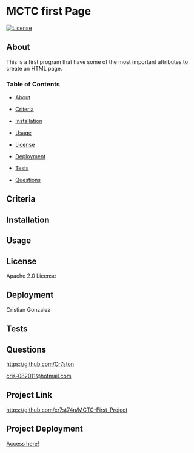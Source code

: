 
# MCTC first Page

[![License](https://img.shields.io/badge/License-Apache_2.0-yellowgreen.svg)](https://opensource.org/licenses/Apache-2.0)  

## About
This is a first program that have some of the most important attributes to create an HTML page.

### Table of Contents
 * [About](#About)

 * [Criteria](#Criteria)

 * [Installation](#Installation)

 * [Usage](#Usage)

 * [License](#License)

 * [Deployment](#Deployment)

 * [Tests](#Tests)

 * [Questions](#Questions)



## Criteria


## Installation


## Usage


## License
Apache 2.0 License

## Deployment
Cristian Gonzalez

## Tests


## Questions
 

https://github.com/Cr7ston

cris-082011@hotmail.com

## Project Link
https://github.com/cr7st74n/MCTC-First_Project

## Project Deployment
[Access here!](https://github.com/cr7st74n/MCTC-First_Project)


